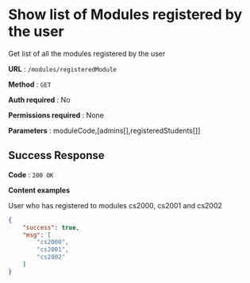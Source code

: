 # Show list of Modules registered by the user

Get list of all the modules registered by the user

**URL** : `/modules/registeredModule`

**Method** : `GET`

**Auth required** : No

**Permissions required** : None

**Parameters** : moduleCode,[admins[],registeredStudents[]]

## Success Response

**Code** : `200 OK`

**Content examples**

User who has registered to modules cs2000, cs2001 and cs2002

```json
{
    "success": true,
    "msg": [
        "cs2000",
        "cs2001",
        "cs2002"
    ]
}
```
